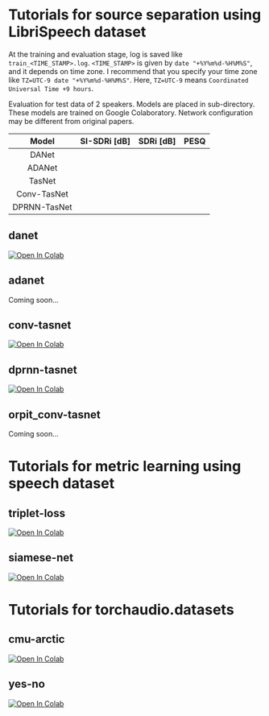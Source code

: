 # Tutorials for source separation using LibriSpeech dataset
At the training and evaluation stage, log is saved like `train_<TIME_STAMP>.log`.
`<TIME_STAMP>` is given by `date "+%Y%m%d-%H%M%S"`, and it depends on time zone.
I recommend that you specify your time zone like `TZ=UTC-9 date "+%Y%m%d-%H%M%S"`.
Here, `TZ=UTC-9` means `Coordinated Universal Time +9 hours`.

Evaluation for test data of 2 speakers.
Models are placed in sub-directory. These models are trained on Google Colaboratory.
Network configuration may be different from original papers.

| Model | SI-SDRi [dB] | SDRi [dB] | PESQ |
| :---: | :---: | :---: | :---: |
| DANet |  |  |  |
| ADANet |  |  |  |
| TasNet |  |  |  |
| Conv-TasNet |  |  |  |
| DPRNN-TasNet |  |  |  |

## danet
[![Open In Colab](https://colab.research.google.com/assets/colab-badge.svg)](https://colab.research.google.com/github/tky823/DNN-based_source_separation/blob/main/egs/tutorials/danet/train_danet.ipynb)

## adanet
Coming soon...

## conv-tasnet
[![Open In Colab](https://colab.research.google.com/assets/colab-badge.svg)](https://colab.research.google.com/github/tky823/DNN-based_source_separation/blob/main/egs/tutorials/conv-tasnet/train_conv-tasnet.ipynb)

## dprnn-tasnet
[![Open In Colab](https://colab.research.google.com/assets/colab-badge.svg)](https://colab.research.google.com/github/tky823/DNN-based_source_separation/blob/main/egs/tutorials/dprnn-tasnet/train_dprnn-tasnet.ipynb)

## orpit_conv-tasnet
Coming soon...

# Tutorials for metric learning using speech dataset
## triplet-loss
[![Open In Colab](https://colab.research.google.com/assets/colab-badge.svg)](https://colab.research.google.com/github/tky823/DNN-based_source_separation/blob/main/egs/tutorials/triplet-loss/speech-commands.ipynb)

## siamese-net
[![Open In Colab](https://colab.research.google.com/assets/colab-badge.svg)](https://colab.research.google.com/github/tky823/DNN-based_source_separation/blob/main/egs/tutorials/siamese-net/speech-commands.ipynb)

# Tutorials for torchaudio.datasets
## cmu-arctic
[![Open In Colab](https://colab.research.google.com/assets/colab-badge.svg)](https://colab.research.google.com/github/tky823/DNN-based_source_separation/blob/main/egs/tutorials/cmu-arctic/cmu-arctic.ipynb)

## yes-no
[![Open In Colab](https://colab.research.google.com/assets/colab-badge.svg)](https://colab.research.google.com/github/tky823/DNN-based_source_separation/blob/main/egs/tutorials/yes-no/yes-no.ipynb)
